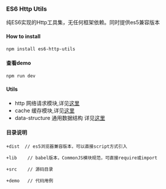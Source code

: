 ### ES6 Http Utils
纯ES6实现的Http工具集，无任何框架依赖。同时提供es5兼容版本


#### How to install

```bash
npm install es6-http-utils
```

#### 查看demo

```bash
npm run dev
```

#### Utils

* http 网络请求模块,详见[这里](https://github.com/kuitos/web-fetch-request/tree/master/src/http)
* cache 缓存模块,详见[这里](https://github.com/kuitos/web-fetch-request/tree/master/src/cache)
* data-structure 通用数据结构 详见[这里](https://github.com/kuitos/web-fetch-request/tree/master/src/data-structure)
	


#### 目录说明
	+dist  // es5浏览器兼容版本，可以直接script方式引入
	
	+lib	// babel版本，CommonJS模块规范，可直接require或import
	
	+src	// 源码目录
	
	+demo	// 代码用例
	
